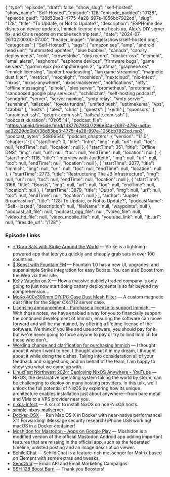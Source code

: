 {
  "type": "episode",
  "draft": false,
  "show_slug": "self-hosted",
  "show_name": "Self-Hosted",
  "episode": 128,
  "episode_padded": "0128",
  "episode_guid": "38d53be3-4775-4a28-997e-1056bb7922cd",
  "slug": "128",
  "title": "To Update, or Not to Update?",
  "description": "ESPHome dev dishes on device updates, Immich license drama heats up, Alex's DIY server fix, and Chris reports on mobile tech trip test.",
  "date": "2024-07-26T02:00:00-07:00",
  "header_image": "/images/shows/self-hosted.png",
  "categories": [
    "Self-Hosted"
  ],
  "tags": [
    "amazon ses",
    "amp",
    "android head unit",
    "automated updates",
    "blue bubbles",
    "canada",
    "canary deployments",
    "colo",
    "crowdstrike",
    "dns record",
    "docker-osx",
    "element",
    "email alerts",
    "esphome",
    "esphome devices",
    "firmware bugs",
    "game servers",
    "garmin epix pro sapphire gen 2",
    "grafana",
    "graphene os",
    "immich licensing",
    "jupiter broadcasting",
    "lan game streaming",
    "magnetic dust filter",
    "metrics",
    "moonlight",
    "moshidon",
    "nextcloud",
    "nix-infect",
    "nixos",
    "nixos-anywhere",
    "nixos-mailserver",
    "notifications",
    "ntfy",
    "offline messaging",
    "pihole",
    "plex server",
    "prometheus",
    "protonmail",
    "sandboxed google play services",
    "schildichat",
    "self-hosting podcast",
    "sendgrid",
    "server",
    "server naming",
    "smtp relay",
    "smtp server",
    "sunshine",
    "tailscale",
    "toyota tundra",
    "unified push",
    "uptimekuma",
    "vps",
    "zabbix"
  ],
  "hosts": [
    "alex",
    "chris"
  ],
  "guests": [
    "keith"
  ],
  "sponsors": [
    "unraid.net-ssh",
    "getgrist.com-ssh",
    "tailscale.com-ssh"
  ],
  "podcast_duration": "01:05:14",
  "podcast_file": "https://aphid.fireside.fm/d/1437767933/7296e34a-2697-479a-adfb-ad32329dd0b0/38d53be3-4775-4a28-997e-1056bb7922cd.mp3",
  "podcast_bytes": 54806540,
  "podcast_chapters": {
    "version": "1.1.0",
    "chapters": [
      {
        "startTime": 0,
        "title": "Intro",
        "img": null,
        "url": null,
        "toc": null,
        "endTime": null,
        "location": null
      },
      {
        "startTime": 351,
        "title": "Offline DNS",
        "img": null,
        "url": null,
        "toc": null,
        "endTime": null,
        "location": null
      },
      {
        "startTime": 1116,
        "title": "Interview with JustKeith",
        "img": null,
        "url": null,
        "toc": null,
        "endTime": null,
        "location": null
      },
      {
        "startTime": 2377,
        "title": "Immich",
        "img": null,
        "url": null,
        "toc": null,
        "endTime": null,
        "location": null
      },
      {
        "startTime": 2773,
        "title": "Restructuring The JB Infrastructure",
        "img": null,
        "url": null,
        "toc": null,
        "endTime": null,
        "location": null
      },
      {
        "startTime": 3166,
        "title": "Boosts",
        "img": null,
        "url": null,
        "toc": null,
        "endTime": null,
        "location": null
      },
      {
        "startTime": 3879,
        "title": "Outro",
        "img": null,
        "url": null,
        "toc": null,
        "endTime": null,
        "location": null
      }
    ],
    "author": "Jupiter Broadcasting",
    "title": "128: To Update, or Not to Update?",
    "podcastName": "Self-Hosted",
    "description": null,
    "fileName": null,
    "waypoints": null
  },
  "podcast_alt_file": null,
  "podcast_ogg_file": null,
  "video_file": null,
  "video_hd_file": null,
  "video_mobile_file": null,
  "youtube_link": null,
  "jb_url": null,
  "fireside_url": "/128"
}


### Episode Links

  * [⚡ Grab Sats with Strike Around the World](https://strike.me/download/ "⚡ Grab Sats with Strike Around the World") — Strike is a lightning-powered app that lets you quickly and cheaply grab sats in over 100 countries. 
  * [🎉 Boost with Fountain FM](https://fountain.fm/show/LxGQPEpBqTDLxF4d6qC5 "🎉 Boost with Fountain FM") — Fountain 1.0 has a new UI, upgrades, and super simple Strike integration for easy Boosts. You can also Boost from the Web via their site.
  * [Kelly Vaughn on X](https://x.com/kvlly/status/1816064083931631782 "Kelly Vaughn on X") — How a massive publicly traded company is only going to just now start doing canary deployments is so far beyond my comprehension…
  * [MoKo 400x300mm DIY PC Case Dust Mesh Filter](https://www.amazon.com/dp/B0BW3Q2CMB/ref=cm_sw_r_as_gl_api_gl_i_N49T37SECJB4VMB6XFG3?linkCode=ml1&tag=alexktz-20&th=1 "MoKo 400x300mm DIY PC Case Dust Mesh Filter") — A custom magnetic dust filter for the Sliger CX4712 server case.
  * [Licensing announcement - Purchase a license to support Immich! ](https://github.com/immich-app/immich/discussions/11186 "Licensing announcement - Purchase a license to support Immich! ") — With those notes, we have enabled a way for you to financially support the continued development of Immich, ensuring the software can move forward and will be maintained, by offering a lifetime license of the software. We think if you like and use software, you should pay for it, but we're never going to force anyone to pay or try to limit Immich for those who don't.
  * [Wording change and clarification for purchasing Immich](https://github.com/immich-app/immich/discussions/11313 "Wording change and clarification for purchasing Immich") — I thought about it when I went to bed, I thought about it in my dream, I thought about it while doing the dishes. Taking into consideration all of your feedback and suggestions, and on behalf of the team, I am happy to show you what we came up with.
  * [LinuxFest Northwest 2024: Deploying NixOS Anywhere - YouTube](https://www.youtube.com/watch?v=vm-Sj1V529I "LinuxFest Northwest 2024: Deploying NixOS Anywhere - YouTube") — NixOS, the declarative operating system taking the world by storm, can be challenging to deploy on many hosting providers. In this talk, we'll unlock the full potential of NixOS by exploring how its unique architecture enables installation just about anywhere—from bare metal and VMs to a VPS provider near you.
  * [nixos-infect](https://github.com/elitak/nixos-infect "nixos-infect") — A script to install NixOS on non-NixOS hosts.
  * [simple-nixos-mailserver](https://gitlab.com/simple-nixos-mailserver/nixos-mailserver "simple-nixos-mailserver")
  * [Docker-OSX](https://github.com/sickcodes/Docker-OSX "Docker-OSX") — Run Mac OS X in Docker with near-native performance! X11 Forwarding! iMessage security research! iPhone USB working! macOS in a Docker container!
  * [Moshidon for Mastodon - Apps on Google Play](https://play.google.com/store/apps/details?id=org.joinmastodon.android.moshinda&hl=en_US&pli=1 "Moshidon for Mastodon - Apps on Google Play") — Moshidon is a modified version of the official Mastodon Android app adding important features that are missing in the official app, such as the federated timeline, unlisted posting and an image description viewer.
  * [SchildiChat](https://schildi.chat/ "SchildiChat") — SchildiChat is a feature-rich messenger for Matrix based on Element with some extras and tweaks.
  * [SendGrid](https://sendgrid.com/en-us "SendGrid") — Email API and Email Marketing Campaigns 
  * [SSH 128 Boost Barn](https://paste.docs.lol/reader/OverbooksFolacin "SSH 128 Boost Barn") — Thank you Boosters!


